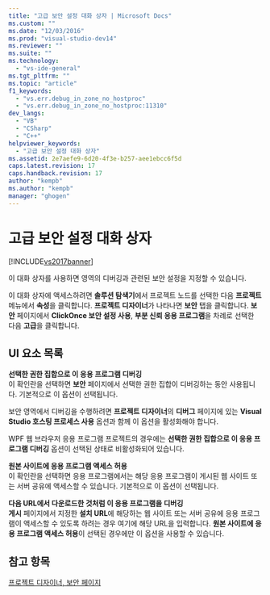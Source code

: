 ```yaml
---
title: "고급 보안 설정 대화 상자 | Microsoft Docs"
ms.custom: ""
ms.date: "12/03/2016"
ms.prod: "visual-studio-dev14"
ms.reviewer: ""
ms.suite: ""
ms.technology: 
  - "vs-ide-general"
ms.tgt_pltfrm: ""
ms.topic: "article"
f1_keywords: 
  - "vs.err.debug_in_zone_no_hostproc"
  - "vs.err.debug_in_zone_no_hostproc:11310"
dev_langs: 
  - "VB"
  - "CSharp"
  - "C++"
helpviewer_keywords: 
  - "고급 보안 설정 대화 상자"
ms.assetid: 2e7aefe9-6d20-4f3e-b257-aee1ebcc6f5d
caps.latest.revision: 17
caps.handback.revision: 17
author: "kempb"
ms.author: "kempb"
manager: "ghogen"
---
```

# 고급 보안 설정 대화 상자
[!INCLUDE[vs2017banner](../../code-quality/includes/vs2017banner.md)]

이 대화 상자를 사용하면 영역의 디버깅과 관련된 보안 설정을 지정할 수 있습니다.  
  
 이 대화 상자에 액세스하려면 **솔루션 탐색기**에서 프로젝트 노드를 선택한 다음 **프로젝트** 메뉴에서 **속성**을 클릭합니다.  **프로젝트 디자이너**가 나타나면 **보안** 탭을 클릭합니다.  **보안** 페이지에서 **ClickOnce 보안 설정 사용**, **부분 신뢰 응용 프로그램**을 차례로 선택한 다음 **고급**을 클릭합니다.  
  
## UI 요소 목록  
 **선택한 권한 집합으로 이 응용 프로그램 디버깅**  
 이 확인란을 선택하면 **보안** 페이지에서 선택한 권한 집합이 디버깅하는 동안 사용됩니다.  기본적으로 이 옵션이 선택됩니다.  
  
 보안 영역에서 디버깅을 수행하려면 **프로젝트 디자이너**의 **디버그** 페이지에 있는 **Visual Studio 호스팅 프로세스 사용** 옵션과 함께 이 옵션을 활성화해야 합니다.  
  
 WPF 웹 브라우저 응용 프로그램 프로젝트의 경우에는 **선택한 권한 집합으로 이 응용 프로그램 디버깅** 옵션이 선택된 상태로 비활성화되어 있습니다.  
  
 **원본 사이트에 응용 프로그램 액세스 허용**  
 이 확인란을 선택하면 응용 프로그램에서는 해당 응용 프로그램이 게시된 웹 사이트 또는 서버 공유에 액세스할 수 있습니다.  기본적으로 이 옵션이 선택됩니다.  
  
 **다음 URL에서 다운로드한 것처럼 이 응용 프로그램을 디버깅**  
 **게시** 페이지에서 지정한 **설치 URL**에 해당하는 웹 사이트 또는 서버 공유에 응용 프로그램이 액세스할 수 있도록 하려는 경우 여기에 해당 URL을 입력합니다.  **원본 사이트에 응용 프로그램 액세스 허용**이 선택된 경우에만 이 옵션을 사용할 수 있습니다.  
  
## 참고 항목  
 [프로젝트 디자이너, 보안 페이지](../../ide/reference/security-page-project-designer.md)